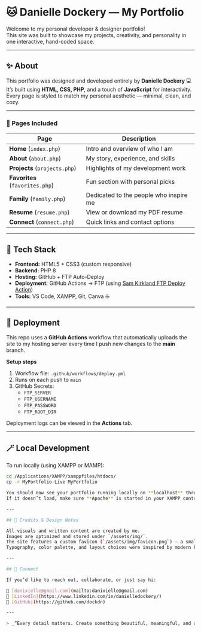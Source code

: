 # 🐱 Danielle Dockery — My Portfolio

Welcome to my personal developer & designer portfolio!  
This site was built to showcase my projects, creativity, and personality in one interactive, hand-coded space.

---

## ✨ About

This portfolio was designed and developed entirely by **Danielle Dockery** 💻  
It’s built using **HTML, CSS, PHP**, and a touch of **JavaScript** for interactivity.  
Every page is styled to match my personal aesthetic — minimal, clean, and cozy.

---

### 🧭 Pages Included

| Page | Description |
|------|--------------|
| **Home** (`index.php`) | Intro and overview of who I am |
| **About** (`about.php`) | My story, experience, and skills |
| **Projects** (`projects.php`) | Highlights of my development work |
| **Favorites** (`favorites.php`) | Fun section with personal picks |
| **Family** (`family.php`) | Dedicated to the people who inspire me |
| **Resume** (`resume.php`) | View or download my PDF resume |
| **Connect** (`connect.php`) | Quick links and contact options |

---

## 🧠 Tech Stack

- **Frontend:** HTML5 + CSS3 (custom responsive)  
- **Backend:** PHP 8  
- **Hosting:** GitHub + FTP Auto-Deploy  
- **Deployment:** GitHub Actions → FTP (using [Sam Kirkland FTP Deploy Action](https://github.com/SamKirkland/FTP-Deploy-Action))  
- **Tools:** VS Code, XAMPP, Git, Canva ☕️  

---

## 🚀 Deployment

This repo uses a **GitHub Actions** workflow that automatically uploads the site to my hosting server every time I push new changes to the **main** branch.

**Setup steps**
1. Workflow file: `.github/workflows/deploy.yml`  
2. Runs on each push to `main`  
3. GitHub Secrets:  
   - `FTP_SERVER`  
   - `FTP_USERNAME`  
   - `FTP_PASSWORD`  
   - `FTP_ROOT_DIR`  

Deployment logs can be viewed in the **Actions** tab.

---

## 🪄 Local Development

To run locally (using XAMPP or MAMP):

```bash
cd /Applications/XAMPP/xamppfiles/htdocs/
cp -r MyPortfolio-Live MyPortfolio

You should now see your portfolio running locally on **localhost** through **XAMPP**.  
If it doesn’t load, make sure **Apache** is started in your XAMPP control panel and that the project folder name matches exactly.

---

## 🌸 Credits & Design Notes

All visuals and written content are created by me.  
Images are optimized and stored under `/assets/img/`.  
The site features a custom favicon (`/assets/img/favicon.png`) — a small **“d” logo** I designed myself.  
Typography, color palette, and layout choices were inspired by modern Pinterest-style boards and soft pastel UI themes.

---

## 💌 Connect

If you’d like to reach out, collaborate, or just say hi:

📧 [danixielle@gmail.com](mailto:danixielle@gmail.com)  
🔗 [LinkedIn](https://www.linkedin.com/in/danielledockery/)  
🐙 [GitHub](https://github.com/dockdn)

---

> _“Every detail matters. Create something beautiful, meaningful, and a little bit you.”_ 🐾


